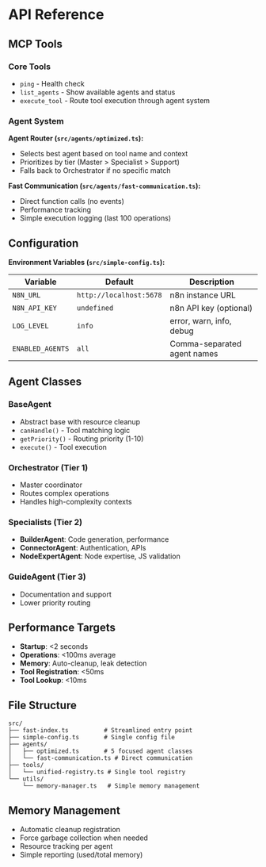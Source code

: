 # API Reference

## MCP Tools

### Core Tools

- `ping` - Health check 
- `list_agents` - Show available agents and status
- `execute_tool` - Route tool execution through agent system

### Agent System

**Agent Router (`src/agents/optimized.ts`):**
- Selects best agent based on tool name and context
- Prioritizes by tier (Master > Specialist > Support)
- Falls back to Orchestrator if no specific match

**Fast Communication (`src/agents/fast-communication.ts`):**
- Direct function calls (no events)
- Performance tracking
- Simple execution logging (last 100 operations)

## Configuration

**Environment Variables (`src/simple-config.ts`):**

| Variable | Default | Description |
|----------|---------|-------------|
| `N8N_URL` | `http://localhost:5678` | n8n instance URL |
| `N8N_API_KEY` | `undefined` | n8n API key (optional) |
| `LOG_LEVEL` | `info` | error, warn, info, debug |
| `ENABLED_AGENTS` | `all` | Comma-separated agent names |

## Agent Classes

### BaseAgent
- Abstract base with resource cleanup
- `canHandle()` - Tool matching logic
- `getPriority()` - Routing priority (1-10)
- `execute()` - Tool execution

### Orchestrator (Tier 1)
- Master coordinator
- Routes complex operations
- Handles high-complexity contexts

### Specialists (Tier 2)
- **BuilderAgent**: Code generation, performance
- **ConnectorAgent**: Authentication, APIs  
- **NodeExpertAgent**: Node expertise, JS validation

### GuideAgent (Tier 3)
- Documentation and support
- Lower priority routing

## Performance Targets

- **Startup**: <2 seconds
- **Operations**: <100ms average
- **Memory**: Auto-cleanup, leak detection
- **Tool Registration**: <50ms
- **Tool Lookup**: <10ms

## File Structure

```
src/
├── fast-index.ts          # Streamlined entry point
├── simple-config.ts       # Single config file
├── agents/
│   ├── optimized.ts       # 5 focused agent classes
│   └── fast-communication.ts # Direct communication
├── tools/
│   └── unified-registry.ts # Single tool registry
└── utils/
    └── memory-manager.ts   # Simple memory management
```

## Memory Management

- Automatic cleanup registration
- Force garbage collection when needed
- Resource tracking per agent
- Simple reporting (used/total memory)
